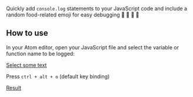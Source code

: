 Quickly add `console.log` statements to your JavaScript code and include a random food-related emoji for easy debugging 🥑 🍭 🍦 🥐

## How to use

In your Atom editor, open your JavaScript file and select the variable or function name to be logged:

[Select some text](https://github.com/emilyb7/emoji-log-js/blob/master/assets/screen_1.png)


Press `ctrl + alt + o` (default key binding)

[Result](https://github.com/emilyb7/emoji-log-js/blob/master/assets/screen_2.png)
